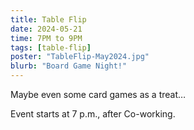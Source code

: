```yaml
---
title: Table Flip
date: 2024-05-21
time: 7PM to 9PM
tags: [table-flip]
poster: "TableFlip-May2024.jpg"
blurb: "Board Game Night!"
---
```


Maybe even some card games as a treat… 

Event starts at 7 p.m., after Co-working.